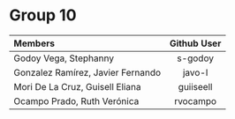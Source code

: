 # Group 10

| Members | Github User |
| :------ | :------: |
| Godoy Vega, Stephanny | s-godoy |
| Gonzalez Ramírez, Javier Fernando | javo-l |
| Mori De La Cruz, Guisell Eliana | guiiseell |
| Ocampo Prado, Ruth Verónica | rvocampo |